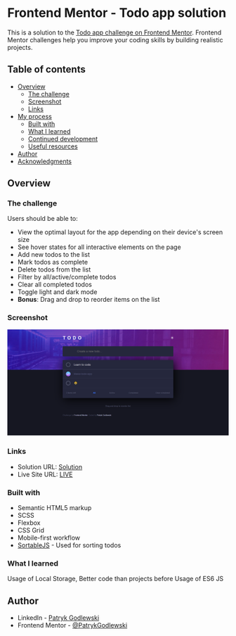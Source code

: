 # Frontend Mentor - Todo app solution

This is a solution to the [Todo app challenge on Frontend Mentor](https://www.frontendmentor.io/challenges/todo-app-Su1_KokOW). Frontend Mentor challenges help you improve your coding skills by building realistic projects.

## Table of contents

- [Overview](#overview)
  - [The challenge](#the-challenge)
  - [Screenshot](#screenshot)
  - [Links](#links)
- [My process](#my-process)
  - [Built with](#built-with)
  - [What I learned](#what-i-learned)
  - [Continued development](#continued-development)
  - [Useful resources](#useful-resources)
- [Author](#author)
- [Acknowledgments](#acknowledgments)

## Overview

### The challenge

Users should be able to:

- View the optimal layout for the app depending on their device's screen size
- See hover states for all interactive elements on the page
- Add new todos to the list
- Mark todos as complete
- Delete todos from the list
- Filter by all/active/complete todos
- Clear all completed todos
- Toggle light and dark mode
- **Bonus**: Drag and drop to reorder items on the list

### Screenshot

![](screenshot.png)

### Links

- Solution URL: [Solution](https://www.frontendmentor.io/solutions/flexbox-css-grid-sortablejs-rc0c76wwJ)
- Live Site URL: [LIVE](https://patrykgodlewski.github.io/todo-app-frontend-mentor/)

### Built with

- Semantic HTML5 markup
- SCSS
- Flexbox
- CSS Grid
- Mobile-first workflow
- [SortableJS](https://github.com/SortableJS/Sortable) - Used for sorting todos

### What I learned

Usage of Local Storage,
Better code than projects before
Usage of ES6 JS

## Author

- LinkedIn - [Patryk Godlewski](https://www.linkedin.com/in/patrykgodlewski/)
- Frontend Mentor - [@PatrykGodlewski](https://www.frontendmentor.io/profile/PatrykGodlewski)

